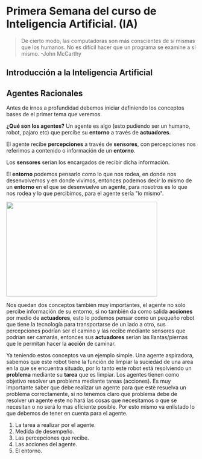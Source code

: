# Primera Semana del curso de Inteligencia Artificial. (IA)

> De cierto modo, las computadoras son más conscientes de sí mismas que los humanos.
> No es difícil hacer que un programa se examine a sí mismo. -John McCarthy

## Introducción a la Inteligencia Artificial


## Agentes Racionales

Antes de irnos a profundidad debemos iniciar definiendo los conceptos bases de el primer tema que veremos.

**¿Qué son los agentes?**
Un agente es algo (esto pudiendo ser un humano, robot, pajaro etc) que percibe su **entorno** a través de **actuadores**.

El agente recibe **percepciones** a través de **sensores**, con percepciones nos referimos a contenido o información de un **entorno**.

Los **sensores** serían los encargados de recibir dicha información.

El **entorno** podemos pensarlo como lo que nos rodea, en donde nos desenvolvemos y en donde vivimos, entonces podemos decir lo mismo de un **entorno** en el que se desenvuelve un agente, para nosotros es lo que nos rodea y lo que percibimos, para el agente sería "lo mismo".

<img src="https://proyectoscc.unison.mx/maestros/eduardo/cursos/inar20251/img/00-AgentesRacionales-00.png " width="400" height="250">

Nos quedan dos conceptos también muy importantes, el agente no solo percibe información de su entorno, si no también da como salida **acciones** por medio de **actuadores**, esto lo podemos pensar como un pequeño robot que tiene la tecnología para transportarse de un lado a otro, sus percepciones podrían ser el camino y las recibe mediante sensores que podrían ser camarás, entonces sus **actuadores** serían las llantas/piernas que le permitan hacer la **acción** de caminar.

Ya teniendo estos conceptos va un ejemplo simple. Una agente aspiradora, sabemos que este robot tiene la función de limpiar la suciedad de una area en la que se encuentra situado, por lo tanto este robot está resolviendo un **problema** mediante su **tarea** que es limpiar.
Los agentes tienen como objetivo resolver un problema mediante tareas (acciones). Es muy importante saber que debe realizar un agente para que este resuelva un problema correctamente, si no tenemos claro que problema debe de resolver un agente este no hará las cosas que necesitamos o que se necesitan o no será lo mas eficiente posible.
Por esto mismo va enlistado lo que debemos de tener en cuenta para el agente.
1. La tarea a realizar por el agente.
2. Medida de desempeño.
3. Las percepciones que recibe.
4. Las acciones del agente.
5. El entorno.